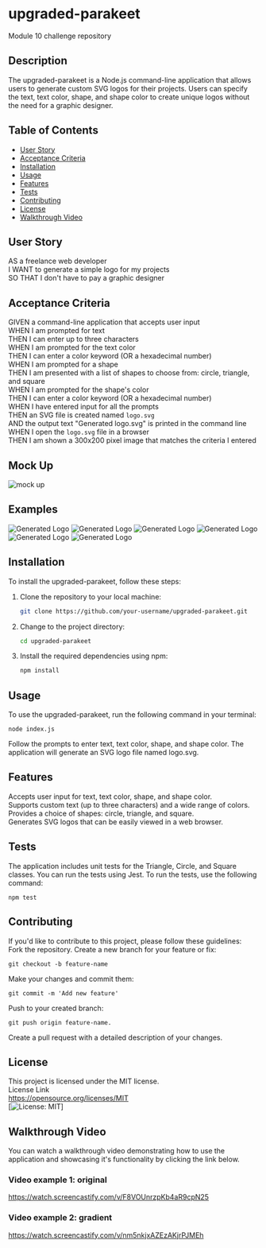 # upgraded-parakeet
Module 10 challenge repository

## Description
The upgraded-parakeet is a Node.js command-line application that allows users to generate custom SVG logos for their projects. Users can specify the text, text color, shape, and shape color to create unique logos without the need for a graphic designer.

## Table of Contents
- [User Story](#user-story)
- [Acceptance Criteria](#acceptance-criteria)
- [Installation](#installation)
- [Usage](#usage)
- [Features](#features)
- [Tests](#tests)
- [Contributing](#contributing)
- [License](#license)
- [Walkthrough Video](#walkthrough-video)

## User Story
AS a freelance web developer  
I WANT to generate a simple logo for my projects  
SO THAT I don't have to pay a graphic designer

## Acceptance Criteria
GIVEN a command-line application that accepts user input  
WHEN I am prompted for text  
THEN I can enter up to three characters  
WHEN I am prompted for the text color  
THEN I can enter a color keyword (OR a hexadecimal number)  
WHEN I am prompted for a shape  
THEN I am presented with a list of shapes to choose from: circle, triangle, and square  
WHEN I am prompted for the shape's color  
THEN I can enter a color keyword (OR a hexadecimal number)  
WHEN I have entered input for all the prompts  
THEN an SVG file is created named `logo.svg`  
AND the output text "Generated logo.svg" is printed in the command line  
WHEN I open the `logo.svg` file in a browser  
THEN I am shown a 300x200 pixel image that matches the criteria I entered

## Mock Up
![mock up](examples/10-oop-homework-demo.png)

## Examples

![Generated Logo](examples/example1.svg)
![Generated Logo](examples/example2.svg)
![Generated Logo](examples/example3.svg)
![Generated Logo](examples/example4.svg)
![Generated Logo](examples/example5.svg)
![Generated Logo](examples/example6.svg)

## Installation
To install the upgraded-parakeet, follow these steps:

1. Clone the repository to your local machine:
   ```bash
   git clone https://github.com/your-username/upgraded-parakeet.git
2. Change to the project directory:
    ```bash  
    cd upgraded-parakeet  
3. Install the required dependencies using npm:  
    ```bash
    npm install   
    
## Usage
To use the upgraded-parakeet, run the following command in your terminal:  
   
    node index.js  
Follow the prompts to enter text, text color, shape, and shape color. The application will generate an SVG logo file named logo.svg.  

## Features
Accepts user input for text, text color, shape, and shape color.  
Supports custom text (up to three characters) and a wide range of colors.  
Provides a choice of shapes: circle, triangle, and square.  
Generates SVG logos that can be easily viewed in a web browser.  

## Tests
The application includes unit tests for the Triangle, Circle, and Square classes. You can run the tests using Jest. To run the tests, use the following command: 

    npm test

## Contributing
If you'd like to contribute to this project, please follow these guidelines:  
Fork the repository.
Create a new branch for your feature or fix: 

    
    git checkout -b feature-name
Make your changes and commit them:  


    git commit -m 'Add new feature'  

Push to your created branch:  

    git push origin feature-name.  
Create a pull request with a detailed description of your changes.  

## License
This project is licensed under the MIT license.  
License Link  
https://opensource.org/licenses/MIT   
[![License: MIT](https://img.shields.io/badge/License-MIT-yellow.svg)]  

## Walkthrough Video
You can watch a walkthrough video demonstrating how to use the application and showcasing it's functionality by clicking the link below. 
### Video example 1: original
https://watch.screencastify.com/v/F8VOUnrzpKb4aR9cpN25
### Video example 2: gradient
https://watch.screencastify.com/v/nm5nkjxAZEzAKjrPJMEh





